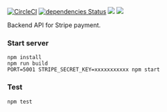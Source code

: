 [![CircleCI](https://circleci.com/gh/orangesys/orangesys.srv.svg?style=svg)](https://circleci.com/gh/orangesys/orangesys.srv)
[![dependencies Status](https://david-dm.org/orangesys/orangesys.srv/status.svg)](https://david-dm.org/orangesys/orangesys.srv)
[![](https://images.microbadger.com/badges/image/orangesys/orangesys-srv.svg)](https://microbadger.com/images/orangesys/orangesys-srv "Get your own image badge on microbadger.com")
[![](https://images.microbadger.com/badges/version/orangesys/orangesys-srv.svg)](https://microbadger.com/images/orangesys/orangesys-srv "Get your own version badge on microbadger.com")

Backend API for Stripe payment.

### Start server

```
npm install
npm run build
PORT=5001 STRIPE_SECRET_KEY=xxxxxxxxxxx npm start
```

### Test

```
npm test
```
